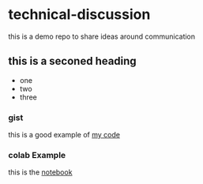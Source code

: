 # technical-discussion
this is a demo repo to share ideas around communication


## this is a seconed heading
* one
* two
* three


### gist
this is a good example of [my code](https://gist.github.com/AHMED1276554/5d86a1abe19c2699e33a3d912219cc5d)


### colab Example 
this is the [notebook](https://colab.research.google.com/drive/1xUgSYDuzRrpxEcitbbgWFfXKyPQuyPqd?usp=sharing)
